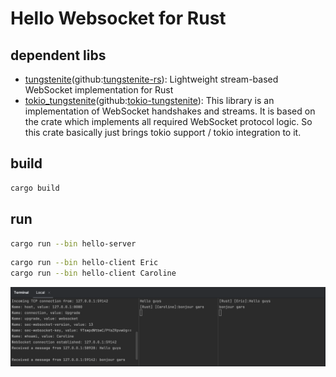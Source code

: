 # Hello Websocket for Rust

## dependent libs

- [tungstenite](https://crates.io/crates/tungstenite)(github:[tungstenite-rs](https://github.com/snapview/tungstenite-rs)): Lightweight stream-based WebSocket implementation for Rust
- [tokio_tungstenite](https://docs.rs/tokio-tungstenite/latest/tokio_tungstenite/)(github:[tokio-tungstenite](https://github.com/snapview/tokio-tungstenite)): This library is an implementation of WebSocket handshakes and streams. It is based on the crate which implements all required WebSocket protocol logic. So this crate basically just brings tokio support / tokio integration to it.

## build

```sh
cargo build
```

## run

```sh
cargo run --bin hello-server 
```

```sh
cargo run --bin hello-client Eric
cargo run --bin hello-client Caroline
```

![hello-websocket](hello-websocket.png)
